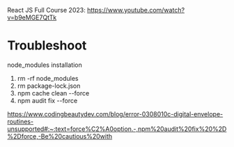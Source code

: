 React JS Full Course 2023: 
 https://www.youtube.com/watch?v=b9eMGE7QtTk

 # Troubleshoot
node_modules installation


1. rm -rf node_modules
2. rm package-lock.json
3. npm cache clean --force
4. npm audit fix --force

 https://www.codingbeautydev.com/blog/error-0308010c-digital-envelope-routines-unsupported#:~:text=force%C2%A0option.-,npm%20audit%20fix%20%2D%2Dforce,-Be%20cautious%20with
